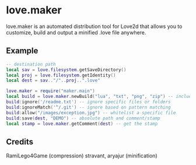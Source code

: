 # love.maker
love.maker is an automated distribution tool for Love2d that allows you to customize, build and output a minified .love file anywhere.

## Example

```Lua
-- destination path
local sav = love.filesystem.getSaveDirectory()
local proj = love.filesystem.getIdentity()
local dest = sav.."/"..proj..".love"

love.maker = require("maker.main")
local build = love.maker.newBuild("lua", "txt", "png", "zip") -- include ONLY the selected formats
build:ignore('/readme.txt') -- ignore specific files or folders
build:ignoreMatch('^/.git') -- ignore based on pattern matching
build:allow("/images/exception.jpg") -- whitelist a specific file
build:save(dest, "DEMO") -- absolute path and comment/stamp
local stamp = love.maker.getComment(dest) -- get the stamp
```

## Credits
RamiLego4Game (compression)
stravant, aryajur (minification)